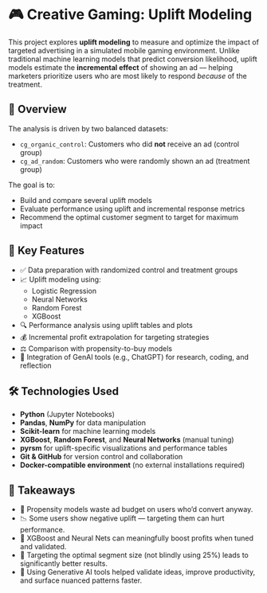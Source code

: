 # 🎮 Creative Gaming: Uplift Modeling

This project explores **uplift modeling** to measure and optimize the impact of targeted advertising in a simulated mobile gaming environment. Unlike traditional machine learning models that predict conversion likelihood, uplift models estimate the **incremental effect** of showing an ad — helping marketers prioritize users who are most likely to respond *because* of the treatment.


## 📌 Overview

The analysis is driven by two balanced datasets:
- `cg_organic_control`: Customers who did **not** receive an ad (control group)
- `cg_ad_random`: Customers who were randomly shown an ad (treatment group)

The goal is to:
- Build and compare several uplift models
- Evaluate performance using uplift and incremental response metrics
- Recommend the optimal customer segment to target for maximum impact


## 🧠 Key Features

- ✅ Data preparation with randomized control and treatment groups  
- 📈 Uplift modeling using:
  - Logistic Regression
  - Neural Networks
  - Random Forest
  - XGBoost
- 🔍 Performance analysis using uplift tables and plots
- 💰 Incremental profit extrapolation for targeting strategies
- ⚖️ Comparison with propensity-to-buy models
- 🤖 Integration of GenAI tools (e.g., ChatGPT) for research, coding, and reflection



## 🛠️ Technologies Used

- **Python** (Jupyter Notebooks)
- **Pandas**, **NumPy** for data manipulation
- **Scikit-learn** for machine learning models
- **XGBoost**, **Random Forest**, and **Neural Networks** (manual tuning)
- **pyrsm** for uplift-specific visualizations and performance tables
- **Git & GitHub** for version control and collaboration
- **Docker-compatible environment** (no external installations required)


## 🔑 Takeaways
- 🚫 Propensity models waste ad budget on users who’d convert anyway.
- 📉 Some users show negative uplift — targeting them can hurt performance.
- 💸 XGBoost and Neural Nets can meaningfully boost profits when tuned and validated.
- 🎯 Targeting the optimal segment size (not blindly using 25%) leads to significantly better results.
- 🤖 Using Generative AI tools helped validate ideas, improve productivity, and surface nuanced patterns faster.
